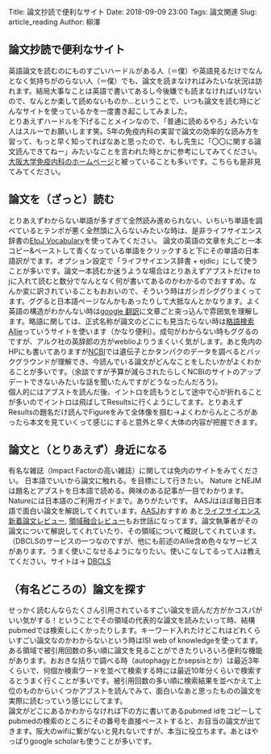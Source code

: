 Title: 論文抄読で便利なサイト
Date: 2018-09-09 23:00
Tags: 論文関連
Slug: article_reading
Author: 柳澤


## 論文抄読で便利なサイト

英語論文を読むのにものすごいハードルがある人（＝僕）や英語見るだけでなんとなく気持ちがのらない人（＝僕）でも、論文を読まなければみたいな状況は訪れます。結局大事なことは英語で書いてあるし今後嫌でも読まなければいけないので、なんとか楽して読めないものか…ということで、いつも論文を読む時にどんなサイトを使っているかを一度書き起こしてみました。  
とりあえずハードルを下げることメインなので、「普通に読めるやろ」みたいな人はスルーでお願いします笑。5年の免疫内科の実習で論文の効率的な読み方を習って、もっと早く知ってればなあと思ったので、もし先生に「〇〇に関する論文読んできてねー」みたいなことを言われた時とかに参考にしてみてください。 [大阪大学免疫内科のホームページ](http://www.imed3.med.osaka-u.ac.jp/education/education01.html)と被っていることも多いです。こちらも是非見てみてください。

## 論文を（ざっと）読む 　

とりあえずわからない単語が多すぎて全然読み進められない、いちいち単語を調べているとテンポが悪く全然頭に入らないみたいな時は、是非ライフサイエンス辞書の[EtoJ Vocabulary](https://lsd-project.jp/ja/service/etoj_v/index.html)を使ってみてください。
論文の英語の文章を丸ごと一本コピー&ペーストして青くなっている単語をクリックすると下にその単語の日本語訳がでます。オプション設定で「ライフサイエンス辞書 + ejdic」にして使うことが多いです。論文一本読むか迷うような場合はとりあえずアブストだけe to jに入れて読むと数分でなんとなく何が書いてあるのかわかるのでおすすめ。なんか変に訳されていることもおおいので、そういう時はガシガシググりまくってます。ググると日本語ページなんかもあったりして大抵なんとかなります。よく英語の構造がわかんない時は[google 翻訳](https://translate.google.co.jp/?hl=ja)に文章ごと突っ込んで雰囲気を理解します。略語に関しては、正式名称が論文のどこにも見当たらない時は[略語検索Allie](http://allie.dbcls.jp/ja)っていうサイトを使います（かなり便利）。成句がわからない時もググるのですが、アルク社の英辞郎の方がweblioよりうまくいく気がします。あと免内のHPにも書いてありますが[NCBI](https://www.ncbi.nlm.nih.gov)では遺伝子とかタンパクのデータを調べるとバックグラウンドが理解でき、今読んでいる論文がどんなことをしたいかがよくわかることが多いです。（余談ですが予算が減らされたらしくNCBIのサイトのアップデートできないみたいな話を聞いたんですがどうなったんだろう)。  
個人的にはアブストを読んだ後、イントロを読もうとして途中で心が折れることが多いのでイントロは飛ばしてResultsに行くようにしてます。とりあえずResultsの題名だけ読んでFigureをみて全体像を掴む→よくわからんところがあったら本文を見ていくって感じにすると意外と早く大体の内容が把握できます。

## 論文と（とりあえず）身近になる

有名な雑誌（Impact Factorの高い雑誌）に関しては免内のサイトをみてください。 日本語でいいから論文に触れる。を目標にして行きたい。 Nature とNEJMは題名とアブストを日本語で読める。興味のある記事が一目でわかります。Natureには日本語のご利用ガイドまで。ありがたいです。 AASJはほぼ毎日日本語で面白い論文を解説してくれています。[AASJ](http://aasj.jp/watch.html)おすすめ あと[ライフサイエンス新着論文レビュー](http://first.lifesciencedb.jp), [領域融合レビュー](http://leading.lifesciencedb.jp)もお世話になってます。論文執筆者がその論文について解説してくれていたり、その領域について概説してくれています。（DBCLSのサービスの一つなのですが、他にも前述のAllie含め色々なサービスがあります。うまく使いこなせるようになりたい。使いこなしてるって人は教えてください。サイトは→ [DBCLS](http://dbcls.rois.ac.jp/services)

## （有名どころの）論文を探す

せっかく読むんならたくさん引用されているすごい論文を読んだ方がかコスパがいい気がする！ということでその領域の代表的な論文を読みたいって時、結構pubmedでは検索しにくかったりします。キーワード入れたけどこれはどれくらいすごい論文なのかわからないという時はISI web of knowledgeを使ってます。ある領域で被引用回数の多い順に論文を見ることができたりいろいろ便利な機能があります。おおきな括りで調べる時（autophagyとかsepsisとか）は最近3年くらいで、何個か検索ワードを並べて検索する時には最近10年分くらいで検索するとうまく行くことが多いです。被引用回数の多い順に検索結果を並べかえて上位のものからいくつかアブストを読んでみて、面白いなあと思ったものの論文を実際に読むっていう感じにしてます。  
論文がどこにあるかわからなければ下の方に書いてあるpubmed idをコピーしてpubmedの検索のところにその番号を直接ペーストすると、お目当の論文が出てきます。阪大のwifiに繋がないと見れないですが、本当に役立ちます。あとはやっぱりgoogle scholarも使うことが多いです。
